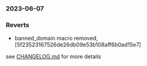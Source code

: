 ### 2023-06-07

### Reverts
+ banned_domain macro removed, [5f23523167526de26db09e53b108aff6b0ad15e7]

see <a href='https://github.com/mrjackwills/staticpi_backend/blob/main/CHANGELOG.md'>CHANGELOG.md</a> for more details

